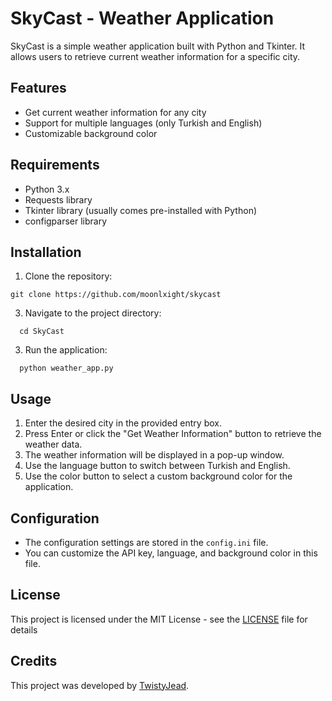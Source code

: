 # SkyCast - Weather Application

SkyCast is a simple weather application built with Python and Tkinter. It allows users to retrieve current weather information for a specific city.

## Features

- Get current weather information for any city
- Support for multiple languages (only Turkish and English)
- Customizable background color

## Requirements

- Python 3.x
- Requests library
- Tkinter library (usually comes pre-installed with Python)
- configparser library

## Installation

1. Clone the repository:

```
git clone https://github.com/moonlxight/skycast
```

3. Navigate to the project directory:

  ```
    cd SkyCast
  ```

3. Run the application:

  ```
    python weather_app.py
  ```
## Usage

1. Enter the desired city in the provided entry box.
2. Press Enter or click the "Get Weather Information" button to retrieve the weather data.
3. The weather information will be displayed in a pop-up window.
4. Use the language button to switch between Turkish and English.
5. Use the color button to select a custom background color for the application.

## Configuration

- The configuration settings are stored in the `config.ini` file.
- You can customize the API key, language, and background color in this file.

## License

This project is licensed under the MIT License - see the [LICENSE](LICENSE) file for details

## Credits

This project was developed by [TwistyJead](https://github.com/moonlxight).
